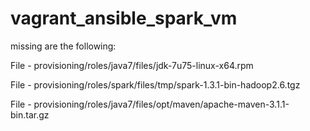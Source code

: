 # vagrant_ansible_spark_vm

missing are the following:

File - provisioning/roles/java7/files/jdk-7u75-linux-x64.rpm

File - provisioning/roles/spark/files/tmp/spark-1.3.1-bin-hadoop2.6.tgz

File - provisioning/roles/java7/files/opt/maven/apache-maven-3.1.1-bin.tar.gz

